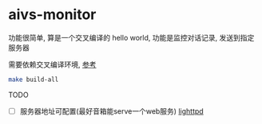 # aivs-monitor

功能很简单, 算是一个交叉编译的 hello world, 功能是监控对话记录, 发送到指定服务器

需要依赖交叉编译环境, [参考](../../cross-build-env/)

```sh
make build-all
```

TODO

- [ ] 服务器地址可配置(最好音箱能serve一个web服务) [lighttpd](../lighttp/)